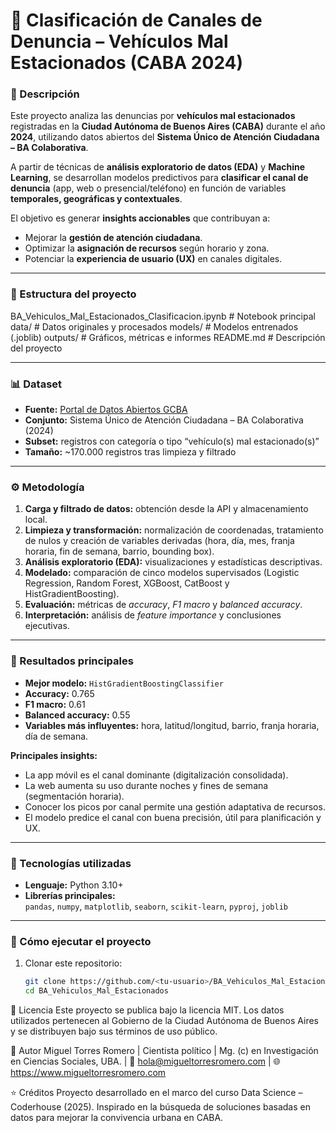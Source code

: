 # 🚗 Clasificación de Canales de Denuncia – Vehículos Mal Estacionados (CABA 2024)

### 📍 Descripción
Este proyecto analiza las denuncias por **vehículos mal estacionados** registradas en la **Ciudad Autónoma de Buenos Aires (CABA)** durante el año **2024**, utilizando datos abiertos del **Sistema Único de Atención Ciudadana – BA Colaborativa**.

A partir de técnicas de **análisis exploratorio de datos (EDA)** y **Machine Learning**, se desarrollan modelos predictivos para **clasificar el canal de denuncia** (app, web o presencial/teléfono) en función de variables **temporales, geográficas y contextuales**.

El objetivo es generar **insights accionables** que contribuyan a:
- Mejorar la **gestión de atención ciudadana**.  
- Optimizar la **asignación de recursos** según horario y zona.  
- Potenciar la **experiencia de usuario (UX)** en canales digitales.

---

### 🧩 Estructura del proyecto

BA_Vehiculos_Mal_Estacionados_Clasificacion.ipynb # Notebook principal
data/ # Datos originales y procesados
models/ # Modelos entrenados (.joblib)
outputs/ # Gráficos, métricas e informes
README.md # Descripción del proyecto


---

### 📊 Dataset
- **Fuente:** [Portal de Datos Abiertos GCBA](https://data.buenosaires.gob.ar/)  
- **Conjunto:** Sistema Único de Atención Ciudadana – BA Colaborativa (2024)  
- **Subset:** registros con categoría o tipo “vehículo(s) mal estacionado(s)”  
- **Tamaño:** ~170.000 registros tras limpieza y filtrado  

---

### ⚙️ Metodología
1. **Carga y filtrado de datos:** obtención desde la API y almacenamiento local.  
2. **Limpieza y transformación:** normalización de coordenadas, tratamiento de nulos y creación de variables derivadas (hora, día, mes, franja horaria, fin de semana, barrio, bounding box).  
3. **Análisis exploratorio (EDA):** visualizaciones y estadísticas descriptivas.  
4. **Modelado:** comparación de cinco modelos supervisados (Logistic Regression, Random Forest, XGBoost, CatBoost y HistGradientBoosting).  
5. **Evaluación:** métricas de *accuracy*, *F1 macro* y *balanced accuracy*.  
6. **Interpretación:** análisis de *feature importance* y conclusiones ejecutivas.

---

### 🧠 Resultados principales
- **Mejor modelo:** `HistGradientBoostingClassifier`  
- **Accuracy:** 0.765  
- **F1 macro:** 0.61  
- **Balanced accuracy:** 0.55  
- **Variables más influyentes:** hora, latitud/longitud, barrio, franja horaria, día de semana.  

**Principales insights:**
- La app móvil es el canal dominante (digitalización consolidada).  
- La web aumenta su uso durante noches y fines de semana (segmentación horaria).  
- Conocer los picos por canal permite una gestión adaptativa de recursos.  
- El modelo predice el canal con buena precisión, útil para planificación y UX.

---

### 🧰 Tecnologías utilizadas
- **Lenguaje:** Python 3.10+  
- **Librerías principales:**  
  `pandas`, `numpy`, `matplotlib`, `seaborn`, `scikit-learn`, `pyproj`, `joblib`  

---

### 🚀 Cómo ejecutar el proyecto
1. Clonar este repositorio:
   ```bash
   git clone https://github.com/<tu-usuario>/BA_Vehiculos_Mal_Estacionados.git
   cd BA_Vehiculos_Mal_Estacionados

🧾 Licencia
Este proyecto se publica bajo la licencia MIT.
Los datos utilizados pertenecen al Gobierno de la Ciudad Autónoma de Buenos Aires y se distribuyen bajo sus términos de uso público.

👤 Autor
Miguel Torres Romero | Cientista político | Mg. (c) en Investigación en Ciencias Sociales, UBA. | 📧 hola@migueltorresromero.com | 🌐 https://www.migueltorresromero.com  

⭐ Créditos
Proyecto desarrollado en el marco del curso Data Science – Coderhouse (2025).
Inspirado en la búsqueda de soluciones basadas en datos para mejorar la convivencia urbana en CABA.
